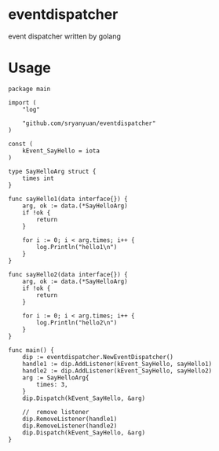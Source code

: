 # eventdispatcher
event dispatcher written by golang

# Usage

	package main
	
	import (
		"log"
	
		"github.com/sryanyuan/eventdispatcher"
	)
	
	const (
		kEvent_SayHello = iota
	)
	
	type SayHelloArg struct {
		times int
	}
	
	func sayHello1(data interface{}) {
		arg, ok := data.(*SayHelloArg)
		if !ok {
			return
		}
	
		for i := 0; i < arg.times; i++ {
			log.Println("hello1\n")
		}
	}
	
	func sayHello2(data interface{}) {
		arg, ok := data.(*SayHelloArg)
		if !ok {
			return
		}
	
		for i := 0; i < arg.times; i++ {
			log.Println("hello2\n")
		}
	}
	
	func main() {
		dip := eventdispatcher.NewEventDispatcher()
		handle1 := dip.AddListener(kEvent_SayHello, sayHello1)
		handle2 := dip.AddListener(kEvent_SayHello, sayHello2)
		arg := SayHelloArg{
			times: 3,
		}
		dip.Dispatch(kEvent_SayHello, &arg)
	
		//	remove listener
		dip.RemoveListener(handle1)
		dip.RemoveListener(handle2)
		dip.Dispatch(kEvent_SayHello, &arg)
	}
